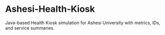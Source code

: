 # Ashesi-Health-Kiosk
Java-based Health Kiosk simulation for Ashesi University with metrics, IDs, and service summaries.

